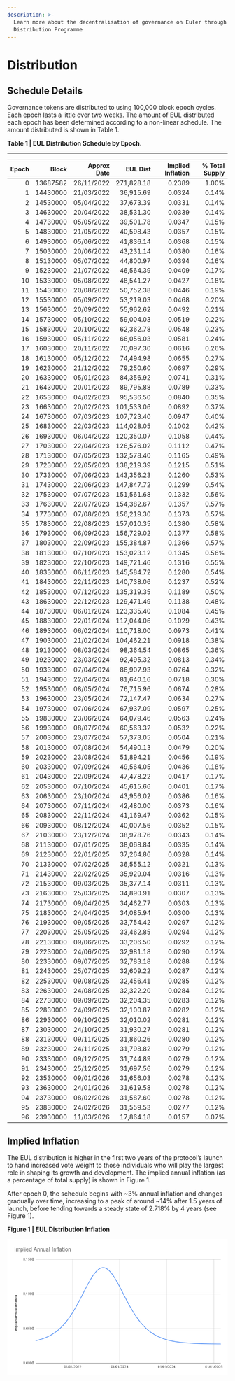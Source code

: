 ```yaml
---
description: >-
  Learn more about the decentralisation of governance on Euler through the EUL
  Distribution Programme
---
```


# Distribution



## Schedule Details

Governance tokens are distributed to using 100,000 block epoch cycles. Each epoch lasts a little over two weeks. The amount of EUL distributed each epoch has been determined according to a non-linear schedule. The amount distributed is shown in Table 1.

**Table 1 | EUL Distribution Schedule by Epoch.**

****

| Epoch |    Block | Approx Date |   EUL Dist | Implied Inflation | % Total Supply |
| ----: | -------: | ----------: | ---------: | ----------------: | -------------: |
|     0 | 13687582 |  26/11/2022 | 271,828.18 |            0.2389 |          1.00% |
|     1 | 14430000 |  21/03/2022 |  36,915.69 |            0.0324 |          0.14% |
|     2 | 14530000 |  05/04/2022 |  37,673.39 |            0.0331 |          0.14% |
|     3 | 14630000 |  20/04/2022 |  38,531.30 |            0.0339 |          0.14% |
|     4 | 14730000 |  05/05/2022 |  39,501.78 |            0.0347 |          0.15% |
|     5 | 14830000 |  21/05/2022 |  40,598.43 |            0.0357 |          0.15% |
|     6 | 14930000 |  05/06/2022 |  41,836.14 |            0.0368 |          0.15% |
|     7 | 15030000 |  20/06/2022 |  43,231.14 |            0.0380 |          0.16% |
|     8 | 15130000 |  05/07/2022 |  44,800.97 |            0.0394 |          0.16% |
|     9 | 15230000 |  21/07/2022 |  46,564.39 |            0.0409 |          0.17% |
|    10 | 15330000 |  05/08/2022 |  48,541.27 |            0.0427 |          0.18% |
|    11 | 15430000 |  20/08/2022 |  50,752.38 |            0.0446 |          0.19% |
|    12 | 15530000 |  05/09/2022 |  53,219.03 |            0.0468 |          0.20% |
|    13 | 15630000 |  20/09/2022 |  55,962.62 |            0.0492 |          0.21% |
|    14 | 15730000 |  05/10/2022 |  59,004.03 |            0.0519 |          0.22% |
|    15 | 15830000 |  20/10/2022 |  62,362.78 |            0.0548 |          0.23% |
|    16 | 15930000 |  05/11/2022 |  66,056.03 |            0.0581 |          0.24% |
|    17 | 16030000 |  20/11/2022 |  70,097.30 |            0.0616 |          0.26% |
|    18 | 16130000 |  05/12/2022 |  74,494.98 |            0.0655 |          0.27% |
|    19 | 16230000 |  21/12/2022 |  79,250.60 |            0.0697 |          0.29% |
|    20 | 16330000 |  05/01/2023 |  84,356.92 |            0.0741 |          0.31% |
|    21 | 16430000 |  20/01/2023 |  89,795.88 |            0.0789 |          0.33% |
|    22 | 16530000 |  04/02/2023 |  95,536.50 |            0.0840 |          0.35% |
|    23 | 16630000 |  20/02/2023 | 101,533.06 |            0.0892 |          0.37% |
|    24 | 16730000 |  07/03/2023 | 107,723.40 |            0.0947 |          0.40% |
|    25 | 16830000 |  22/03/2023 | 114,028.05 |            0.1002 |          0.42% |
|    26 | 16930000 |  06/04/2023 | 120,350.07 |            0.1058 |          0.44% |
|    27 | 17030000 |  22/04/2023 | 126,576.02 |            0.1112 |          0.47% |
|    28 | 17130000 |  07/05/2023 | 132,578.40 |            0.1165 |          0.49% |
|    29 | 17230000 |  22/05/2023 | 138,219.39 |            0.1215 |          0.51% |
|    30 | 17330000 |  07/06/2023 | 143,356.23 |            0.1260 |          0.53% |
|    31 | 17430000 |  22/06/2023 | 147,847.72 |            0.1299 |          0.54% |
|    32 | 17530000 |  07/07/2023 | 151,561.68 |            0.1332 |          0.56% |
|    33 | 17630000 |  22/07/2023 | 154,382.67 |            0.1357 |          0.57% |
|    34 | 17730000 |  07/08/2023 | 156,219.30 |            0.1373 |          0.57% |
|    35 | 17830000 |  22/08/2023 | 157,010.35 |            0.1380 |          0.58% |
|    36 | 17930000 |  06/09/2023 | 156,729.02 |            0.1377 |          0.58% |
|    37 | 18030000 |  22/09/2023 | 155,384.87 |            0.1366 |          0.57% |
|    38 | 18130000 |  07/10/2023 | 153,023.12 |            0.1345 |          0.56% |
|    39 | 18230000 |  22/10/2023 | 149,721.46 |            0.1316 |          0.55% |
|    40 | 18330000 |  06/11/2023 | 145,584.72 |            0.1280 |          0.54% |
|    41 | 18430000 |  22/11/2023 | 140,738.06 |            0.1237 |          0.52% |
|    42 | 18530000 |  07/12/2023 | 135,319.35 |            0.1189 |          0.50% |
|    43 | 18630000 |  22/12/2023 | 129,471.49 |            0.1138 |          0.48% |
|    44 | 18730000 |  06/01/2024 | 123,335.40 |            0.1084 |          0.45% |
|    45 | 18830000 |  22/01/2024 | 117,044.06 |            0.1029 |          0.43% |
|    46 | 18930000 |  06/02/2024 | 110,718.00 |            0.0973 |          0.41% |
|    47 | 19030000 |  21/02/2024 | 104,462.21 |            0.0918 |          0.38% |
|    48 | 19130000 |  08/03/2024 |  98,364.54 |            0.0865 |          0.36% |
|    49 | 19230000 |  23/03/2024 |  92,495.32 |            0.0813 |          0.34% |
|    50 | 19330000 |  07/04/2024 |  86,907.93 |            0.0764 |          0.32% |
|    51 | 19430000 |  22/04/2024 |  81,640.16 |            0.0718 |          0.30% |
|    52 | 19530000 |  08/05/2024 |  76,715.96 |            0.0674 |          0.28% |
|    53 | 19630000 |  23/05/2024 |  72,147.47 |            0.0634 |          0.27% |
|    54 | 19730000 |  07/06/2024 |  67,937.09 |            0.0597 |          0.25% |
|    55 | 19830000 |  23/06/2024 |  64,079.46 |            0.0563 |          0.24% |
|    56 | 19930000 |  08/07/2024 |  60,563.32 |            0.0532 |          0.22% |
|    57 | 20030000 |  23/07/2024 |  57,373.05 |            0.0504 |          0.21% |
|    58 | 20130000 |  07/08/2024 |  54,490.13 |            0.0479 |          0.20% |
|    59 | 20230000 |  23/08/2024 |  51,894.21 |            0.0456 |          0.19% |
|    60 | 20330000 |  07/09/2024 |  49,564.05 |            0.0436 |          0.18% |
|    61 | 20430000 |  22/09/2024 |  47,478.22 |            0.0417 |          0.17% |
|    62 | 20530000 |  07/10/2024 |  45,615.66 |            0.0401 |          0.17% |
|    63 | 20630000 |  23/10/2024 |  43,956.02 |            0.0386 |          0.16% |
|    64 | 20730000 |  07/11/2024 |  42,480.00 |            0.0373 |          0.16% |
|    65 | 20830000 |  22/11/2024 |  41,169.47 |            0.0362 |          0.15% |
|    66 | 20930000 |  08/12/2024 |  40,007.56 |            0.0352 |          0.15% |
|    67 | 21030000 |  23/12/2024 |  38,978.76 |            0.0343 |          0.14% |
|    68 | 21130000 |  07/01/2025 |  38,068.84 |            0.0335 |          0.14% |
|    69 | 21230000 |  22/01/2025 |  37,264.86 |            0.0328 |          0.14% |
|    70 | 21330000 |  07/02/2025 |  36,555.12 |            0.0321 |          0.13% |
|    71 | 21430000 |  22/02/2025 |  35,929.04 |            0.0316 |          0.13% |
|    72 | 21530000 |  09/03/2025 |  35,377.14 |            0.0311 |          0.13% |
|    73 | 21630000 |  25/03/2025 |  34,890.91 |            0.0307 |          0.13% |
|    74 | 21730000 |  09/04/2025 |  34,462.77 |            0.0303 |          0.13% |
|    75 | 21830000 |  24/04/2025 |  34,085.94 |            0.0300 |          0.13% |
|    76 | 21930000 |  09/05/2025 |  33,754.42 |            0.0297 |          0.12% |
|    77 | 22030000 |  25/05/2025 |  33,462.85 |            0.0294 |          0.12% |
|    78 | 22130000 |  09/06/2025 |  33,206.50 |            0.0292 |          0.12% |
|    79 | 22230000 |  24/06/2025 |  32,981.18 |            0.0290 |          0.12% |
|    80 | 22330000 |  09/07/2025 |  32,783.18 |            0.0288 |          0.12% |
|    81 | 22430000 |  25/07/2025 |  32,609.22 |            0.0287 |          0.12% |
|    82 | 22530000 |  09/08/2025 |  32,456.41 |            0.0285 |          0.12% |
|    83 | 22630000 |  24/08/2025 |  32,322.20 |            0.0284 |          0.12% |
|    84 | 22730000 |  09/09/2025 |  32,204.35 |            0.0283 |          0.12% |
|    85 | 22830000 |  24/09/2025 |  32,100.87 |            0.0282 |          0.12% |
|    86 | 22930000 |  09/10/2025 |  32,010.02 |            0.0281 |          0.12% |
|    87 | 23030000 |  24/10/2025 |  31,930.27 |            0.0281 |          0.12% |
|    88 | 23130000 |  09/11/2025 |  31,860.26 |            0.0280 |          0.12% |
|    89 | 23230000 |  24/11/2025 |  31,798.82 |            0.0279 |          0.12% |
|    90 | 23330000 |  09/12/2025 |  31,744.89 |            0.0279 |          0.12% |
|    91 | 23430000 |  25/12/2025 |  31,697.56 |            0.0279 |          0.12% |
|    92 | 23530000 |  09/01/2026 |  31,656.03 |            0.0278 |          0.12% |
|    93 | 23630000 |  24/01/2026 |  31,619.58 |            0.0278 |          0.12% |
|    94 | 23730000 |  08/02/2026 |  31,587.60 |            0.0278 |          0.12% |
|    95 | 23830000 |  24/02/2026 |  31,559.53 |            0.0277 |          0.12% |
|    96 | 23930000 |  11/03/2026 |  17,864.18 |            0.0157 |          0.07% |

## Implied Inflation

The EUL distribution is higher in the first two years of the protocol’s launch to hand increased vote weight to those individuals who will play the largest role in shaping its growth and development. The implied annual inflation (as a percentage of total supply) is shown in Figure 1.

After epoch 0, the schedule begins with \~3% annual inflation and changes gradually over time, increasing to a peak of around \~14% after 1.5 years of launch, before tending towards a steady state of 2.718% by 4 years (see Figure 1).

**Figure 1 | EUL Distribution Inflation**

![](<../.gitbook/assets/Implied Annual Inflation.png>)

##
